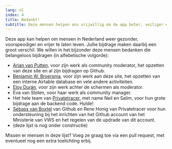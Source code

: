 ```yaml
---
lang: nl
index: 4
title: Bedankt!
subtitle: Deze mensen helpen ons vrijwillig om de app beter, veiliger en gebruiksvriendelijker te maken. Dank!
---
```

Deze app kan helpen om mensen in Nederland weer gezonder, voorspeodiger en vrijer te laten leven. Jullie bijdrage maken daarbij een groot verschil. We willen in het bijzonder deze mensen bedanken die belangeloos bijdragen (in alfebetische volgorde):

* [Arian van Putten](https://github.com/arianvp), voor zijn werk als community moderator, het opzetten van deze site en al zijn bijdragen op Github.
* [Benjamin W. Broersma](https://github.com/bwbroersma), voor zijn werk aan deze site, het opzetten van een interne Airtable database en vele andere activiteiten.  
* [Eloy Durán](https://github.com/alloy/), voor zijn werk achter de schermen als moderator. 
* Eva van Sloten, voor haar werk als community manager.
* Het hele team van [Privatetracer](https://www.privatetracer.org/), met name Neil en Salim, voor hun grote bijdrage aan de backend code. Hulde!
* [Sebass van Boxtel](https://github.com/SvanBoxel) van Github en Rene Honig van Privatetracer voor hun ondersteuning bij het inrichten van het Github account van het Ministerie van VWS en het regelen van de updrade van dit account. 
* (deze lijst is nog onder constructie) 

Missen er mensen in deze lijst? Voeg ze graag toe via een pull request, met eventueel nog een extra toelichting erbij. 
